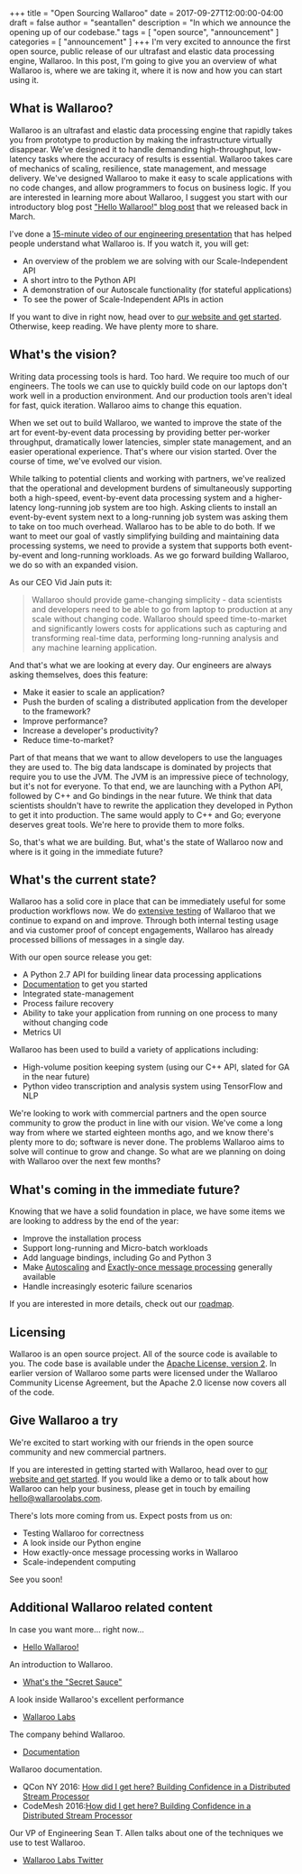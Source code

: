 +++
title = "Open Sourcing Wallaroo"
date = 2017-09-27T12:00:00-04:00
draft = false
author = "seantallen"
description = "In which we announce the opening up of our codebase."
tags = [
    "open source",
    "announcement"
]
categories = [
    "announcement"
]
+++
I'm very excited to announce the first open source, public release of our ultrafast and elastic data processing engine, Wallaroo. In this post, I'm going to give you an overview of what Wallaroo is, where we are taking it, where it is now and how you can start using it.

## What is Wallaroo?

Wallaroo is an ultrafast and elastic data processing engine that rapidly takes you from prototype to production by making the infrastructure virtually disappear.  We’ve designed it to handle demanding high-throughput, low-latency tasks where the accuracy of results is essential. Wallaroo takes care of mechanics of scaling, resilience, state management, and message delivery. We've designed Wallaroo to make it easy to scale applications with no code changes, and allow programmers to focus on business logic. If you are interested in learning more about Wallaroo, I suggest you start with our introductory blog post ["Hello Wallaroo!" blog post][hello wallaroo post] that we released back in March.

I've done a [15-minute video of our engineering presentation][scale independence with wallaroo] that has helped people understand what Wallaroo is. If you watch it, you will get:

- An overview of the problem we are solving with our Scale-Independent API
- A short intro to the Python API
- A demonstration of our Autoscale functionality (for stateful applications)
- To see the power of Scale-Independent APIs in action

If you want to dive in right now, head over to [our website and get started][website community section]. Otherwise, keep reading. We have plenty more to share.

## What's the vision?

Writing data processing tools is hard. Too hard. We require too much of our engineers. The tools we can use to quickly build code on our laptops don't work well in a production environment. And our production tools aren't ideal for fast, quick iteration. Wallaroo aims to change this equation.

When we set out to build Wallaroo, we wanted to improve the state of the art for event-by-event data processing by providing better per-worker throughput, dramatically lower latencies, simpler state management, and an easier operational experience. That's where our vision started. Over the course of time, we've evolved our vision.

While talking to potential clients and working with partners, we've realized that the operational and development burdens of simultaneously supporting both a high-speed, event-by-event data processing system and a higher-latency long-running job system are too high. Asking clients to install an event-by-event system next to a long-running job system was asking them to take on too much overhead. Wallaroo has to be able to do both. If we want to meet our goal of vastly simplifying building and maintaining data processing systems, we need to provide a system that supports both event-by-event and long-running workloads. As we go forward building Wallaroo, we do so with an expanded vision.

As our CEO Vid Jain puts it:

> Wallaroo should provide game-changing simplicity - data scientists and developers need to be able to go from laptop to production at any scale without changing code. Wallaroo should speed time-to-market and significantly lowers costs for applications such as capturing and transforming real-time data, performing long-running analysis and any machine learning application.

And that's what we are looking at every day. Our engineers are always asking themselves, does this feature:

- Make it easier to scale an application?
- Push the burden of scaling a distributed application from the developer to the framework?
- Improve performance?
- Increase a developer's productivity?
- Reduce time-to-market?

Part of that means that we want to allow developers to use the languages they are used to. The big data landscape is dominated by projects that require you to use the JVM. The JVM is an impressive piece of technology, but it's not for everyone.  To that end, we are launching with a Python API, followed by C++ and Go bindings in the near future. We think that data scientists shouldn't have to rewrite the application they developed in Python to get it into production. The same would apply to C++ and Go; everyone deserves great tools. We're here to provide them to more folks.

So, that's what we are building. But, what's the state of Wallaroo now and where is it going in the immediate future?

## What's the current state?

Wallaroo has a solid core in place that can be immediately useful for some production workflows now. We do [extensive testing][codemesh16 how did i get here] of Wallaroo that we continue to expand on and improve. Through both internal testing usage and via customer proof of concept engagements, Wallaroo has already processed billions of messages in a single day.

With our open source release you get:

- A Python 2.7 API for building linear data processing applications
- [Documentation][documentation website] to get you started
- Integrated state-management
- Process failure recovery
- Ability to take your application from running on one process to many without changing code
- Metrics UI

Wallaroo has been used to build a variety of applications including:

- High-volume position keeping system (using our C++ API, slated for GA in the near future)
- Python video transcription and analysis system using TensorFlow and NLP

We're looking to work with commercial partners and the open source community to grow the product in line with our vision. We've come a long way from where we started eighteen months ago, and we know there's plenty more to do; software is never done. The problems Wallaroo aims to solve will continue to grow and change. So what are we planning on doing with Wallaroo over the next few months?

## What's coming in the immediate future?

Knowing that we have a solid foundation in place, we have some items we are looking to address by the end of the year:

- Improve the installation process
- Support long-running and Micro-batch workloads
- Add language bindings, including Go and Python 3
- Make [Autoscaling][autoscaling] and [Exactly-once message processing][exactly-once] generally available
- Handle increasingly esoteric failure scenarios

If you are interested in more details, check out our [roadmap][roadmap].

## Licensing

Wallaroo is an open source project. All of the source code is available to you. The code base is available under the [Apache License, version 2][apache 2 license]. In earlier version of Wallaroo some parts were licensed under the Wallaroo Community License Agreement, but the Apache 2.0 license now covers all of the code.

## Give Wallaroo a try

We're excited to start working with our friends in the open source community and new commercial partners.

If you are interested in getting started with Wallaroo, head over to [our website and get started][website community section]. If you would like a demo or to talk about how Wallaroo can help your business, please get in touch by emailing [hello@wallaroolabs.com][contact us email].

There's lots more coming from us. Expect posts from us on:

- Testing Wallaroo for correctness
- A look inside our Python engine
- How exactly-once message processing works in Wallaroo
- Scale-independent computing

See you soon!

## Additional Wallaroo related content

In case you want more... right now...

- [Hello Wallaroo!][hello wallaroo post]

An introduction to Wallaroo.

- [What's the "Secret Sauce"][secret sauce post]

A look inside Wallaroo's excellent performance

- [Wallaroo Labs][wallaroo labs website]

The company behind Wallaroo.

- [Documentation][documentation website]

Wallaroo documentation.

- QCon NY 2016: [How did I get here? Building Confidence in a Distributed Stream Processor][qcon16 how did i get here]
- CodeMesh 2016:[How did I get here? Building Confidence in a Distributed Stream Processor][codemesh16 how did i get here]

Our VP of Engineering Sean T. Allen talks about one of the techniques we use to test Wallaroo.

- [Wallaroo Labs Twitter][twitter]

[apache 2 license]: https://www.apache.org/licenses/LICENSE-2.0
[autoscaling]: https://www.wallaroolabs.com/technology/autoscaling
[codemesh16 how did i get here]: https://www.youtube.com/watch?v=6MsPDtpe2tg
[contact us email]: mailto:hello@wallaroolabs.com
[documentation website]: http://docs.wallaroolabs.com
[exactly-once]: https://www.wallaroolabs.com/technology/exactly-once
[hello wallaroo post]: https://blog.wallaroolabs.com/2017/03/hello-wallaroo/
[qcon16 how did i get here]: https://www.infoq.com/presentations/trust-distributed-systems
[scale independence with wallaroo]: https://vimeo.com/234753585
[secret sauce post]: https://blog.wallaroolabs.com/2017/06/whats-the-secret-sauce/
[roadmap]: https://github.com/WallarooLabs/wallaroo/blob/master/ROADMAP.md
[twitter]: https://www.twitter.com/wallaroolabs
[wallaroo community license]: https://github.com/WallarooLabs/wallaroo/blob/master/LICENSE.md
[wallaroo labs website]: https://www.wallaroolabs.com
[website community section]: https://www.wallaroolabs.com/community
